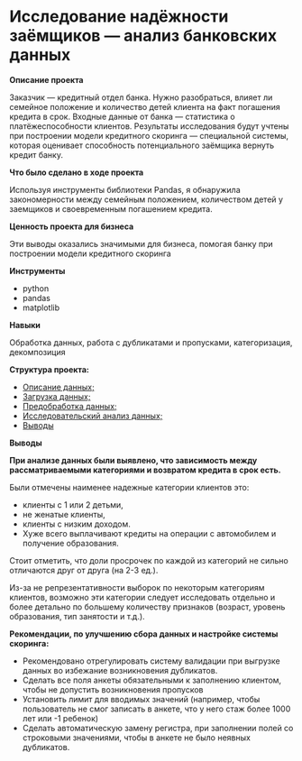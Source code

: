 # **Исследование надёжности заёмщиков — анализ банковских данных**
**Описание проекта**

Заказчик — кредитный отдел банка. Нужно разобраться, влияет ли семейное положение и количество детей клиента на факт погашения кредита в срок. Входные данные от банка — статистика о платёжеспособности клиентов.
Результаты исследования будут учтены при построении модели кредитного скоринга — специальной системы, которая оценивает способность потенциального заёмщика вернуть кредит банку.

**Что было сделано в ходе проекта**

Используя инструменты библиотеки Pandas, я обнаружила закономерности между семейным положением, количеством детей у заемщиков и своевременным погашением кредита. 

**Ценность проекта для бизнеса**

Эти выводы оказались значимыми для бизнеса, помогая банку при построении модели кредитного скорингa


**Инструменты**
* python
* pandas
* matplotlib

**Навыки**

Обработка данных, работа с дубликатами и пропусками, категоризация, декомпозиция

**Структура проекта:**

- [Описание данных;](#review)
- [Загрузка данных;](#loading_data)
- [Предобработка данных;](#preprocessing)
- [Исследовательский анализ данных;](#analysis)
- [Выводы](#results)

**Выводы**

**При анализе данных были выявлено, что зависимость между рассматриваемыми категориями и возвратом кредита в срок есть.** 

Были отмечены наименее надежные категории клиентов это: 
- клиенты с 1 или 2 детьми, 
- не женатые клиенты, 
- клиенты с низким доходом. 
- Хуже всего выплачивают кредиты на операции с автомобилем и получение образования.

Стоит отметить, что доли просрочек по каждой из категорий не сильно отличаются друг от друга (на 2-3 ед.). 

Из-за не репрезентативности выборок по некоторым категориям клиентов, возможно эти категории следует исследовать отдельно и более детально по большему количеству признаков (возраст, уровень образования, тип занятости и т.д.).

**Рекомендации, по улучшению сбора данных и настройке системы скоринга:**
- Рекомендовано отрегулировать систему валидации при выгрузке данных во избежание возникновения дубликатов. 
- Сделать все поля анкеты обязательными к заполнению клиентом, чтобы не допустить возникновения пропусков 
- Установить лимит для вводимых значений (например, чтобы пользователь не смог записать в анкете, что у него стаж более 1000 лет или -1 ребенок)
- Сделать автоматическую замену регистра, при заполнении полей со строковыми значениями, чтобы в анкете не было неявных дубликатов.
